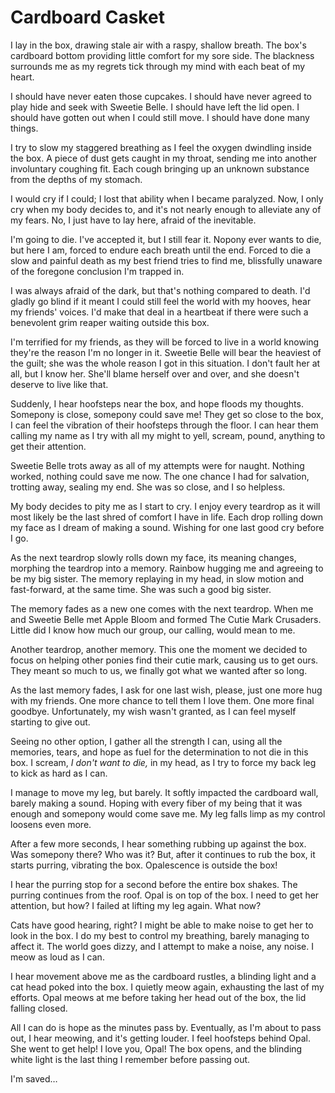 # Cardboard Casket

I lay in the box, drawing stale air with a raspy, shallow breath. The box's cardboard bottom providing little comfort for my sore side. The blackness surrounds me as my regrets tick through my mind with each beat of my heart.

I should have never eaten those cupcakes. I should have never agreed to play hide and seek with Sweetie Belle. I should have left the lid open. I should have gotten out when I could still move. I should have done many things.

I try to slow my staggered breathing as I feel the oxygen dwindling inside the box. A piece of dust gets caught in my throat, sending me into another involuntary coughing fit. Each cough bringing up an unknown substance from the depths of my stomach.

I would cry if I could; I lost that ability when I became paralyzed. Now, I only cry when my body decides to, and it's not nearly enough to alleviate any of my fears. No, I just have to lay here, afraid of the inevitable.

I'm going to die. I've accepted it, but I still fear it. Nopony ever wants to die, but here I am, forced to endure each breath until the end. Forced to die a slow and painful death as my best friend tries to find me, blissfully unaware of the foregone conclusion I'm trapped in.

I was always afraid of the dark, but that's nothing compared to death. I'd gladly go blind if it meant I could still feel the world with my hooves, hear my friends' voices. I'd make that deal in a heartbeat if there were such a benevolent grim reaper waiting outside this box.

I'm terrified for my friends, as they will be forced to live in a world knowing they're the reason I'm no longer in it. Sweetie Belle will bear the heaviest of the guilt; she was the whole reason I got in this situation. I don't fault her at all, but I know her. She'll blame herself over and over, and she doesn't deserve to live like that.

Suddenly, I hear hoofsteps near the box, and hope floods my thoughts. Somepony is close, somepony could save me! They get so close to the box, I can feel the vibration of their hoofsteps through the floor. I can hear them calling my name as I try with all my might to yell, scream, pound, anything to get their attention.

Sweetie Belle trots away as all of my attempts were for naught. Nothing worked, nothing could save me now. The one chance I had for salvation, trotting away, sealing my end. She was so close, and I so helpless.

My body decides to pity me as I start to cry. I enjoy every teardrop as it will most likely be the last shred of comfort I have in life. Each drop rolling down my face as I dream of making a sound. Wishing for one last good cry before I go.

As the next teardrop slowly rolls down my face, its meaning changes, morphing the teardrop into a memory. Rainbow hugging me and agreeing to be my big sister. The memory replaying in my head, in slow motion and fast-forward, at the same time. She was such a good big sister.

The memory fades as a new one comes with the next teardrop. When me and Sweetie Belle met Apple Bloom and formed The Cutie Mark Crusaders. Little did I know how much our group, our calling, would mean to me.

Another teardrop, another memory. This one the moment we decided to focus on helping other ponies find their cutie mark, causing us to get ours. They meant so much to us, we finally got what we wanted after so long.

As the last memory fades, I ask for one last wish, please, just one more hug with my friends. One more chance to tell them I love them. One more final goodbye. Unfortunately, my wish wasn't granted, as I can feel myself starting to give out.

Seeing no other option, I gather all the strength I can, using all the memories, tears, and hope as fuel for the determination to not die in this box. I scream, *I don't want to die,* in my head, as I try to force my back leg to kick as hard as I can.

I manage to move my leg, but barely. It softly impacted the cardboard wall, barely making a sound. Hoping with every fiber of my being that it was enough and somepony would come save me. My leg falls limp as my control loosens even more.

After a few more seconds, I hear something rubbing up against the box. Was somepony there? Who was it? But, after it continues to rub the box, it starts purring, vibrating the box. Opalescence is outside the box!

I hear the purring stop for a second before the entire box shakes. The purring continues from the roof. Opal is on top of the box. I need to get her attention, but how? I failed at lifting my leg again. What now?

Cats have good hearing, right? I might be able to make noise to get her to look in the box. I do my best to control my breathing, barely managing to affect it. The world goes dizzy, and I attempt to make a noise, any noise. I meow as loud as I can.

I hear movement above me as the cardboard rustles, a blinding light and a cat head poked into the box. I quietly meow again, exhausting the last of my efforts. Opal meows at me before taking her head out of the box, the lid falling closed.

All I can do is hope as the minutes pass by. Eventually, as I'm about to pass out, I hear meowing, and it's getting louder. I feel hoofsteps behind Opal. She went to get help! I love you, Opal! The box opens, and the blinding white light is the last thing I remember before passing out.

I'm saved…
